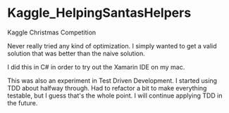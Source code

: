 # Kaggle_HelpingSantasHelpers
Kaggle Christmas Competition

Never really tried any kind of optimization. I simply wanted to get a valid solution that was better than the naive solution. 

I did this in C# in order to try out the Xamarin IDE on my mac. 

This was also an experiment in Test Driven Development. I started using TDD about halfway through. Had to refactor a bit to make everything testable, but I guess that's the whole point. I will continue applying TDD in the future.


